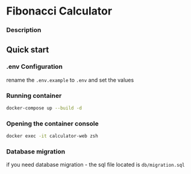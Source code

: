# Fibonacci Calculator

### Description

## Quick start

### .env Configuration

rename the `.env.example` to `.env` and set the values

### Running container

```sh
docker-compose up --build -d
```

### Opening the container console

```sh
docker exec -it calculator-web zsh
```

### Database migration

if you need database migration - the sql file located is `db/migration.sql`